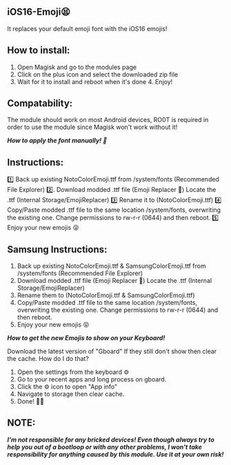## iOS16-Emoji😫
It replaces your default emoji font with the iOS16 emojis!


## How to install: 
1. Open Magisk and go to the modules page 
2. Click on the plus icon and select the downloaded zip file 
3. Wait for it to install and reboot when it's done 4. Enjoy!


## Compatability: 
The module should work on most Android devices, RO0T is required in order to use the module since Magisk won't work without it!


***How to apply the font manually! 💚***

## Instructions:
1️⃣ Back up existing NotoColorEmoji.ttf from /system/fonts (Recommended File Explorer)
2️⃣. Download modded .ttf file (Emoji Replacer 😬) Locate the .ttf (Internal Storage/EmojiReplacer)
3️⃣ Rename it to (NotoColorEmoji.ttf)
4️⃣ Copy/Paste modded .ttf file to the same location /system/fonts, overwriting the existing one. Change permissions to rw-r-r (0644) and then reboot. 
5️⃣ Enjoy your new emojis 😝



## Samsung Instructions:
1. Back up existing NotoColorEmoji.ttf & SamsungColorEmoji.ttf from /system/fonts (Recommended File Explorer)
2. Download modded .ttf file (Emoji Replacer 😬) Locate the .ttf (Internal Storage/EmojiReplacer)
3. Rename them to (NotoColorEmoji.ttf & SamsungColorEmoji.ttf) 
4. Copy/Paste modded .ttf file to the same location /system/fonts, overwriting the existing one. Change permissions to rw-r-r (0644) and then reboot. 
5. Enjoy your new emojis 😝


***How to get the new Emojis to show on your Keyboard!***

Download the latest version of "Gboard" If they still don't show then clear the cache. 
How do I do that? 
1. Open the settings from the keyboard ⚙️ 
2. Go to your recent apps and long process on gboard.
3. Click the ⚙️ icon to open "App info" 
4. Navigate to storage then clear cache. 
5. Done!  🫣🫡


## NOTE:
***I'm not responsible for any bricked devices! Even though always try to help you out of a bootloop or with any other problems, I won't take responsibility for anything caused by this module. Use it at your own risk!***
